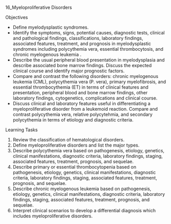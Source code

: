 16_Myeloproliferative Disorders

Objectives

* Define myelodysplastic syndromes.
* Identify the symptoms, signs, potential causes, diagnostic tests, clinical and pathological findings, classifications, laboratory findings, associated features, treatment, and prognosis in myelodysplastic syndromes including polycythemia vera, essential thrombocytosis, and chronic myelogenous leukemia .
* Describe the usual peripheral blood presentation in myelodysplasia and describe associated bone marrow findings. Discuss the expected clinical course and identify major prognostic factors.
* Compare and contrast the following disorders: chronic myelogenous leukemia (CML), polycythemia vera (P. vera), primary myelofibrosis, and essential thrombocythemia (ET) in terms of clinical features and presentation, peripheral blood and bone marrow findings, other laboratory findings, cytogenetics, complications and clinical course.
* Discuss clinical and laboratory features useful in differentiating a myeloproliferative disorder from a leukemoid reaction. Compare and contrast polycythemia vera, relative polycytehmia, and secondary polycythemia in terms of etiology and diagnostic criteria.

Learning Tasks

1. Review the classification of hematological disorders.
2. Define myeloproliferative disorders and list the major types.
3. Describe polycythemia vera based on pathogenesis, etiology, genetics, clinical manifestations, diagnostic criteria, laboratory findings, staging, associated features, treatment, prognosis, and sequelae.
4. Describe primary or essential thrombocytopenia based on pathogenesis, etiology, genetics, clinical manifestations, diagnostic criteria, laboratory findings, staging, associated features, treatment, prognosis, and sequelae.
5. Describe chronic myelogenous leukemia based on pathogenesis, etiology, genetics, clinical manifestations, diagnostic criteria, laboratory findings, staging, associated features, treatment, prognosis, and sequelae.
6. Interpret clinical scenarios to develop a differential diagnosis which includes myeloproliferative disorders.
